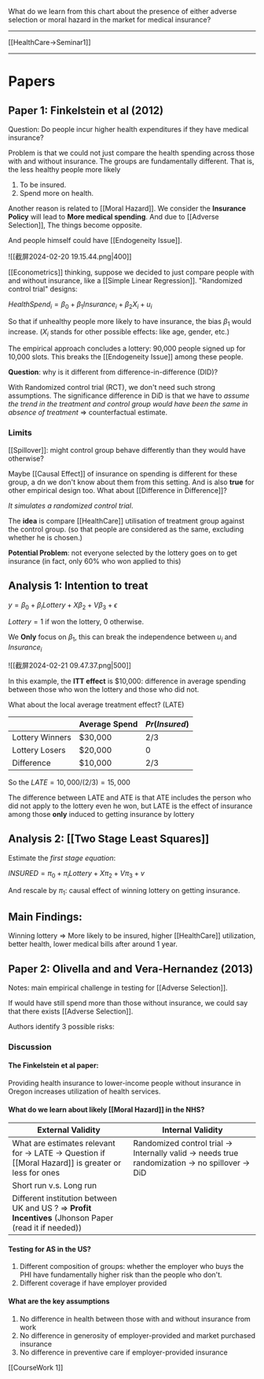 What do we learn from this chart about the presence of either adverse selection or moral hazard in the market for medical insurance? 


---

[[HealthCare->Seminar1]]


---

# Papers

## Paper 1: Finkelstein et al (2012)

Question: Do people incur higher health expenditures if they have medical insurance?

Problem is that we could not just compare the health spending across those with and without insurance. The groups are fundamentally different. That is, the less healthy people more likely 

1. To be insured.
2. Spend more on health.

Another reason is related to [[Moral Hazard]]. We consider the **Insurance Policy** will lead to **More medical spending**. And due to [[Adverse Selection]], The things become opposite.

And people himself could have [[Endogeneity Issue]].

![[截屏2024-02-20 19.15.44.png|400]]

[[Econometrics]] thinking, suppose we decided to just compare people with and without insurance, like a [[Simple Linear Regression]]. "Randomized control trial" designs: 

$HealthSpend_{i}= \beta_{0}+\beta_{1}Insurance_{i}+\beta_{2}X_{i}+u_{i}$

So that if unhealthy people more likely to have insurance, the bias $\beta_{1}$ would increase. ($X_i$ stands for  other possible effects: like age, gender, etc.)

The empirical approach concludes a lottery: 90,000 people signed up for 10,000 slots. This breaks the [[Endogeneity Issue]] among these people.

**Question**: why is it different from difference-in-difference (DID)?

With Randomized control trial (RCT), we don't need such strong assumptions. The significance difference in DiD is that we have to *assume the trend in the treatment and control group would have been the same in absence of treatment* => counterfactual estimate.

### Limits

[[Spillover]]: might control group behave differently than they would have otherwise?

Maybe [[Causal Effect]] of insurance on spending is different for these group, a dn we don't know about them from this setting. And is also **true** for other empirical design too. What about [[Difference in Difference]]?



*It simulates a randomized control trial*. 

The **idea** is compare [[HealthCare]] utilisation of treatment group against the control group. (so that people are considered as the same, excluding whether he is chosen.)

**Potential Problem**: not everyone selected by the lottery goes on to get insurance (in fact, only 60% who won applied to this)

## Analysis 1: Intention to treat 

$y = \beta_{0}+\beta_{i}Lottery +X \beta_{2}+V\beta_{3}+\epsilon$

$Lottery = 1$ if won the lottery, 0 otherwise.

We **Only** focus on $\beta_1$, this can break the independence between $u_i$ and $Insurance_i$

![[截屏2024-02-21 09.47.37.png|500]]

In this example, the **ITT effect** is $10,000: difference in average spending between those who won the lottery and those who did not.

What about the local average treatment effect? (LATE)

|  | Average Spend | $Pr(Insured)$ |
| ---- | ---- | ---- |
| Lottery Winners | $30,000 | 2/3 |
| Lottery Losers | $20,000 | 0 |
| Difference | $10,000 | 2/3 |

So the $LATE = 10,000/(2/3)=15,000$

The difference between LATE and ATE is that ATE includes the person who did not apply to the lottery even he won, but LATE is the effect of insurance among those **only** induced to getting insurance by lottery

## Analysis 2: [[Two Stage Least Squares]]

Estimate the *first stage equation*:

$INSURED = \pi_{0}+\pi_{i}Lottery +X \pi_{2}+V\pi_{3}+v$

And rescale by $\pi_1$: causal effect of winning lottery on getting insurance.

## Main Findings:

Winning lottery => More likely to be insured, higher [[HealthCare]]  utilization, better health, lower medical bills after around 1 year.


## Paper 2: Olivella and and Vera-Hernandez (2013)

Notes: main empirical challenge in testing for [[Adverse Selection]].

If would have still spend more than those without insurance, we could say that there exists [[Adverse Selection]].

Authors identify 3 possible risks:

### Discussion

#### The Finkelstein et al paper:

Providing health insurance to lower-income people without insurance in Oregon increases utilization of health services.

#### What do we learn about likely [[Moral Hazard]] in the NHS?

| External Validity | Internal Validity |
| ---- | ---- |
| What are estimates relevant for -> LATE -> Question if [[Moral Hazard]] is greater or less for ones | Randomized control trial -> Internally valid -> needs true randomization -> no spillover -> DiD |
| Short run v.s. Long run |  |
| Different institution between UK and US ? => **Profit Incentives** (Jhonson Paper (read it if needed)) |  |

#### Testing for AS in the US?

1. Different composition of groups: whether the employer who buys the PHI have fundamentally higher risk than the people who don't.
2. Different coverage if have employer provided 

#### What are the key assumptions 

1. No difference in health between those with and without insurance from work
2. No difference in generosity of employer-provided and market purchased insurance 
3. No difference in preventive care if employer-provided insurance



[[CourseWork 1]]

